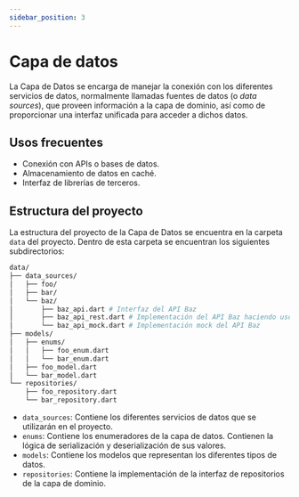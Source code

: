 ```yaml
---
sidebar_position: 3
---
```


# Capa de datos

La Capa de Datos se encarga de manejar la conexión con los diferentes servicios de datos, normalmente llamadas fuentes de datos (o *data sources*), que proveen información a la capa de dominio, así como de proporcionar una interfaz unificada para acceder a dichos datos.

## Usos frecuentes

- Conexión con APIs o bases de datos.
- Almacenamiento de datos en caché.
- Interfaz de librerías de terceros.

## Estructura del proyecto

La estructura del proyecto de la Capa de Datos se encuentra en la carpeta `data` del proyecto. Dentro de esta carpeta se encuentran los siguientes subdirectorios:


```bash
data/
├── data_sources/
│   ├── foo/
│   ├── bar/
│   └── baz/
│       ├── baz_api.dart # Interfaz del API Baz
│       ├── baz_api_rest.dart # Implementación del API Baz haciendo uso de REST
│       └── baz_api_mock.dart # Implementación mock del API Baz
├── models/
│   ├── enums/
│   │   ├── foo_enum.dart
│   │   └── bar_enum.dart
│   ├── foo_model.dart
│   └── bar_model.dart
└── repositories/
    ├── foo_repository.dart
    └── bar_repository.dart
```

- `data_sources`: Contiene los diferentes servicios de datos que se utilizarán en el proyecto.
- `enums`: Contiene los enumeradores de la capa de datos. Contienen la lógica de serialización y deserialización de sus valores.
- `models`: Contiene los modelos que representan los diferentes tipos de datos.
- `repositories`: Contiene la implementación de la interfaz de repositorios de la capa de dominio.

